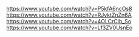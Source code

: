 https://www.youtube.com/watch?v=P5kfA6ncOs8
https://www.youtube.com/watch?v=RJvktZnZn6A
https://www.youtube.com/watch?v=4OLCrClb_So
https://www.youtube.com/watch?v=Lf3ZV0UsnEo

